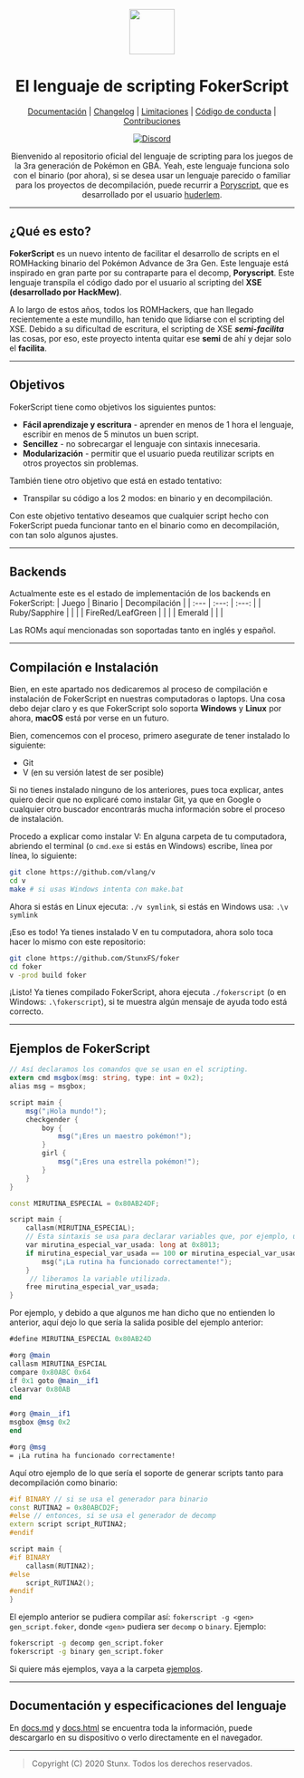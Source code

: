 <div align="center">

<p>
    <img width="80" src="https://raw.githubusercontent.com/StunxFS/foker/master/dist/logo.png?sanitize=true">
</p>

<!--- ![FokerScript's logo](logo.png) --->

<h1>El lenguaje de scripting FokerScript</h1>

[Documentación](/docs/docs.pdf) |
[Changelog](CHANGELOG.md) |
[Limitaciones](LIMITACIONES.md) |
[Código de conducta](CODE_OF_CONDUCT.md) |
[Contribuciones](CONTRIBUTING.md)

[![Discord][DiscordBadge]][DiscordUrl]

Bienvenido al repositorio oficial del lenguaje de scripting para los juegos de la 3ra generación de Pokémon en GBA. Yeah, este lenguaje funciona solo con el binario (por ahora), si se desea usar un lenguaje parecido o familiar para los proyectos de decompilación, puede recurrir a [Poryscript](https://github.com/huderlem/poryscript), que es desarrollado por el usuario [huderlem](https://github.com/huderlem).

</div>

* * *

## ¿Qué es esto?

**FokerScript** es un nuevo intento de facilitar el desarrollo de scripts en el ROMHacking binario del Pokémon Advance de 3ra Gen. Este lenguaje está inspirado en gran parte por su contraparte para el decomp, **Poryscript**. Este lenguaje transpila el código dado por el usuario al scripting del **XSE (desarrollado por HackMew)**.

A lo largo de estos años, todos los ROMHackers, que han llegado recientemente a este mundillo, han tenido que lidiarse con el scripting del XSE. Debido a su dificultad de escritura, el scripting de XSE ***semi-facilita*** las cosas, por eso, este proyecto intenta quitar ese **semi** de ahí y dejar solo el **facilita**.

* * *

## Objetivos

FokerScript tiene como objetivos los siguientes puntos:

* **Fácil aprendizaje y escritura** - aprender en menos de 1 hora el lenguaje, escribir en menos de 5 minutos un buen script.
* **Sencillez** - no sobrecargar el lenguaje con sintaxis innecesaria.
* **Modularización** - permitir que el usuario pueda reutilizar scripts en otros proyectos sin problemas.

También tiene otro objetivo que está en estado tentativo:

* Transpilar su código a los 2 modos: en binario y en decompilación.

Con este objetivo tentativo deseamos que cualquier script hecho con FokerScript pueda funcionar tanto en el binario como en decompilación, con tan solo algunos ajustes.

* * *

## Backends

Actualmente este es el estado de implementación de los backends en FokerScript:
| Juego             | Binario | Decompilación |
| :---              | :---:   | :---:         |
| Ruby/Sapphire     |         |               |
| FireRed/LeafGreen |         |               |
| Emerald           |         |               |

Las ROMs aquí mencionadas son soportadas tanto en inglés y español.

* * *

## Compilación e Instalación

Bien, en este apartado nos dedicaremos al proceso de compilación e instalación de FokerScript en nuestras computadoras o laptops. Una cosa debo dejar claro y es que FokerScript solo soporta **Windows** y **Linux** por ahora, **macOS** está por verse en un futuro.

Bien, comencemos con el proceso, primero asegurate de tener instalado lo siguiente:

* Git
* V (en su versión latest de ser posible)

Si no tienes instalado ninguno de los anteriores, pues toca explicar, antes quiero decir que no explicaré como instalar Git, ya que en Google o cualquier otro buscador encontrarás mucha información sobre el proceso de instalación.

Procedo a explicar como instalar V: En alguna carpeta de tu computadora, abriendo el terminal (o ``cmd.exe`` si estás en Windows) escribe, línea por línea, lo siguiente:

```bash
git clone https://github.com/vlang/v
cd v
make # si usas Windows intenta con make.bat
```

Ahora si estás en Linux ejecuta: ``./v symlink``, si estás en Windows usa: ``.\v symlink``

¡Eso es todo! Ya tienes instalado V en tu computadora, ahora solo toca hacer lo mismo con este repositorio:

```bash
git clone https://github.com/StunxFS/foker
cd foker
v -prod build foker
```

¡Listo! Ya tienes compilado FokerScript, ahora ejecuta ``./fokerscript`` (o en Windows: ``.\fokerscript``), si te muestra algún mensaje de ayuda todo está correcto.

* * *

## Ejemplos de FokerScript

```cs
// Así declaramos los comandos que se usan en el scripting.
extern cmd msgbox(msg: string, type: int = 0x2);
alias msg = msgbox;
```

```cs
script main {
    msg("¡Hola mundo!");
    checkgender {
        boy {
            msg("¡Eres un maestro pokémon!");
        }
        girl {
            msg("¡Eres una estrella pokémon!");
        }
    }
}
```

```cpp
const MIRUTINA_ESPECIAL = 0x80AB24DF;

script main {
    callasm(MIRUTINA_ESPECIAL);
    // Esta sintaxis se usa para declarar variables que, por ejemplo, una rutina utiliza.
    var mirutina_especial_var_usada: long at 0x8013;
    if mirutina_especial_var_usada == 100 or mirutina_especial_var_usada > 200 {
        msg("¡La rutina ha funcionado correctamente!");
    }
     // liberamos la variable utilizada.
    free mirutina_especial_var_usada;
}
```

Por ejemplo, y debido a que algunos me han dicho que no entienden lo anterior, aquí dejo lo que sería la salida posible del ejemplo anterior:

```llvm
#define MIRUTINA_ESPECIAL 0x80AB24D

#org @main
callasm MIRUTINA_ESPCIAL
compare 0x80ABC 0x64
if 0x1 goto @main__if1
clearvar 0x80AB
end

#org @main__if1
msgbox @msg 0x2
end

#org @msg
= ¡La rutina ha funcionado correctamente!
```

Aquí otro ejemplo de lo que sería el soporte de generar scripts tanto para decompilación como binario:

```c++
#if BINARY // si se usa el generador para binario
const RUTINA2 = 0x80ABCD2F;
#else // entonces, si se usa el generador de decomp
extern script script_RUTINA2;
#endif

script main {
#if BINARY
    callasm(RUTINA2);
#else
    script_RUTINA2();
#endif
}
```

El ejemplo anterior se pudiera compilar así: ``fokerscript -g <gen> gen_script.foker``, donde ``<gen>`` pudiera ser ``decomp`` o ``binary``. Ejemplo:

```bash
fokerscript -g decomp gen_script.foker
fokerscript -g binary gen_script.foker
```

Si quiere más ejemplos, vaya a la carpeta [ejemplos](/ejemplos/).

* * *

## Documentación y especificaciones del lenguaje

En [docs.md](docs/docs.md) y [docs.html](docs/docs.html) se encuentra toda la información, puede descargarlo en su dispositivo o verlo directamente en el navegador.

* * *

> Copyright (C) 2020 Stunx. Todos los derechos reservados.

<!--- Utilidades --->
[DiscordBadge]: https://img.shields.io/discord/592103645835821068?label=Discord&logo=discord&logoColor=white
[DiscordUrl]: https://discord.gg/pnvcap7WYT
